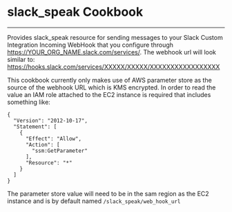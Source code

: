 # slack_speak Cookbook
---

Provides slack_speak resource for sending messages to your Slack Custom Integration Incoming WebHook that you configure through https://YOUR_ORG_NAME.slack.com/services/. The webhook url will look similar to: https://hooks.slack.com/services/XXXXX/XXXXX/XXXXXXXXXXXXXXXXX

This cookbook currently only makes use of AWS parameter store as the source of the webhook URL which is KMS encrypted. In order to read the value an IAM role attached to the EC2 instance is required that includes something like:

```
{
  "Version": "2012-10-17",
  "Statement": [
    {
      "Effect": "Allow",
      "Action": [
        "ssm:GetParameter"
      ],
      "Resource": "*"
    }
  ]
}
```

The parameter store value will need to be in the sam region as the EC2 instance and is by default named `/slack_speak/web_hook_url`
